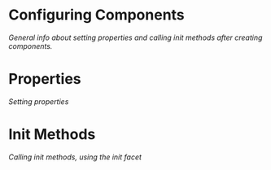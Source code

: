 # Configuring Components

*General info about setting properties and calling init methods after creating components.*

# Properties

*Setting properties*

# Init Methods

*Calling init methods, using the init facet*
